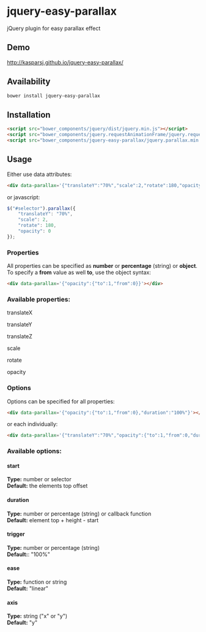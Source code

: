 # jquery-easy-parallax
jQuery plugin for easy parallax effect

## Demo

http://kasparsj.github.io/jquery-easy-parallax/

## Availability

```bash
bower install jquery-easy-parallax
```

## Installation

```html
<script src="bower_components/jquery/dist/jquery.min.js"></script>
<script src="bower_components/jquery.requestAnimationFrame/jquery.requestAnimationFrame.min.js"></script>
<script src="bower_components/jquery-easy-parallax/jquery.parallax.min.js"></script>
```

## Usage

Either use data attributes:

```html
<div data-parallax='{"translateY":"70%","scale":2,"rotate":180,"opacity":0}'></div>
```

or javascript:

```javascript
$("#selector").parallax({
    "translateY": "70%",
    "scale": 2,
    "rotate": 180,
    "opacity": 0
});
```

### Properties

All properties can be specified as **number** or **percentage** (string) or **object**.  
To specify a **from** value as well **to**, use the object syntax:

```html
<div data-parallax='{"opacity":{"to":1,"from":0}}'></div>
```

### Available properties:

translateX

translateY

translateZ

scale

rotate

opacity

### Options

Options can be specified for all properties:

```html
<div data-parallax='{"opacity":{"to":1,"from":0},"duration":"100%"}'></div>
```

or each individually:

```html
<div data-parallax='{"translateY":"70%","opacity":{"to":1,"from":0,"duration":"85%"},"duration":"150%"}'></div>
```

### Available options:

#### start
**Type:** number or selector  
**Default:** the elements top offset

#### duration
**Type:** number or percentage (string) or callback function  
**Default:** element top + height - start

#### trigger
**Type:** number or percentage (string)  
**Default:**: "100%"

#### ease
**Type:** function or string  
**Default:** "linear"

#### axis
**Type:** string ("x" or "y")  
**Default:** "y"

